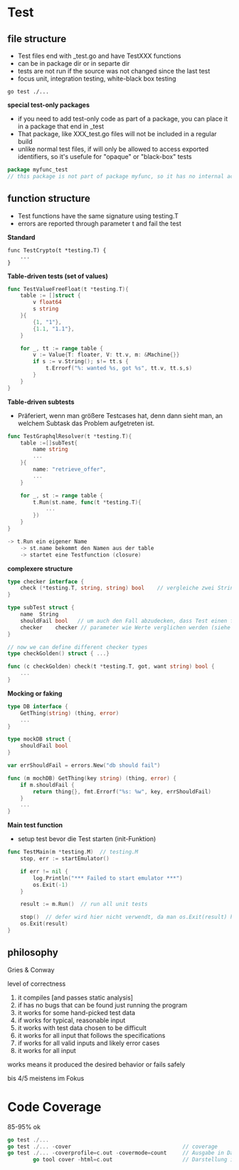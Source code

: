 # Test

## file structure

* Test files end with _test.go and have TestXXX functions
* can be in package dir or in separte dir
* tests are not run if the source was not changed since the last test
* focus unit, integration testing, white-black box testing

```
go test ./...
```

**special test-only packages**

* if you need to add test-only code as part of a package, you can place it in a package that end in _test
* That package, like XXX_test.go files will not be included in a regular build
* unlike normal test files, if will only be allowed to access exported identifiers, so it's usefule for "opaque" or "black-box" tests

```go
package myfunc_test
// this package is not part of package myfunc, so it has no internal access
```

## function structure

* Test functions have the same signature using testing.T
* errors are reported through parameter t and fail the test


**Standard**

```
func TestCrypto(t *testing.T) {
    ...
}
```

**Table-driven tests (set of values)**

```go
func TestValueFreeFloat(t *testing.T){
    table := []struct {
        v float64
        s string
    }{
        {1, "1"},
        {1.1, "1.1"},
    }

    for _, tt := range table {
        v := Value{T: floater, V: tt.v, m: &Machine{}}
        if s := v.String(); s!= tt.s {
            t.Errorf("%: wanted %s, got %s", tt.v, tt.s,s)
        }
    }
}
```

**Table-driven subtests**

* Präferiert, wenn man größere Testcases hat, denn dann sieht man, an welchem Subtask das Problem aufgetreten ist.

```go
func TestGraphqlResolver(t *testing.T){
    table :=[]subTest{
        name string
        ...
    }{
        name: "retrieve_offer", 
        ...
    }

    for _, st := range table {
        t.Run(st.name, func(t *testing.T){
            ...
        })
    }
}

-> t.Run ein eigener Name
    -> st.name bekommt den Namen aus der table
    -> startet eine Testfunction (closure)

```

**complexere structure**

```go
type checker interface {
    check (*testing.T, string, string) bool    // vergleiche zwei Strings
}

type subTest struct {
    name  String
    shouldFail bool   // um auch den Fall abzudecken, dass Test einen fehler erzeugen muss, wenn nicht ist es ein Fehler
    checker    checker // parameter wie Werte verglichen werden (siehe interface konfiguration)
}

// now we can define different checker types
type checkGolden() struct { ...}

func (c checkGolden) check(t *testing.T, got, want string) bool {
    ...
}
```

**Mocking or faking**

```go
type DB interface {
    GetThing(string) (thing, error)
    ...
}

type mockDB struct {
    shouldFail bool
}

var errShouldFail = errors.New("db should fail")

func (m mochDB) GetThing(key string) (thing, error) {
    if m.shouldFail {
        return thing{}, fmt.Errorf("%s: %w", key, errShouldFail)
    }
    ...
}
```

**Main test function**

* setup test bevor die Test starten (init-Funktion)

```go
func TestMain(m *testing.M)  // testing.M
    stop, err := startEmulator()

    if err != nil {
        log.Println("*** Failed to start emulator ***")
        os.Exit(-1)
    }

    result := m.Run()  // run all unit tests

    stop()  // defer wird hier nicht verwendt, da man os.Exit(result) haben möchte
    os.Exit(result)
}
```


## philosophy

Gries & Conway

level of correctness 
1. it compiles [and passes static analysis]
2. if has no bugs that can be found just running the program
3. it works for some hand-picked test data
4. if works for typical, reasonable input
5. it works with test data chosen to be difficult
6. it works for all input that follows the specifications
7. if works for all valid inputs and likely error cases
8. it works for all input

works means it produced the desired behavior or fails safely

bis 4/5 meistens im Fokus


# Code Coverage

85-95% ok

```go
go test ./...                                          
go test ./... -cover                                   // coverage
go test ./... -coverprofile=c.out -covermode=count     // Ausgabe in Datei
    	go tool cover -html=c.out                      // Darstellung im Browser
``` 

